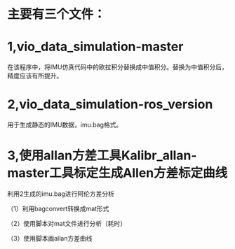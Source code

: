 # 主要有三个文件：

# 1,vio_data_simulation-master

在该程序中，将IMU仿真代码中的欧拉积分替换成中值积分。替换为中值积分后，精度应该有所提升。

# 2,vio_data_simulation-ros_version

用于生成静态的IMU数据，imu.bag格式。

# 3,使用allan方差工具Kalibr_allan-master工具标定生成Allen方差标定曲线

 利用2生成的imu.bag进行阿伦方差分析

（1）利用bagconvert转换成mat形式

（2）使用脚本对mat文件进行分析（耗时）

（3）使用脚本画allan方差曲线
